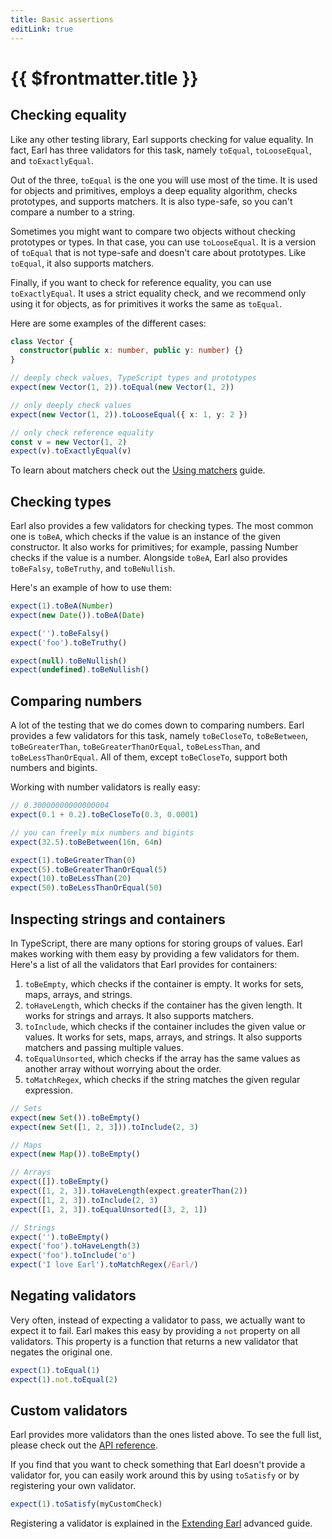 ```yaml
---
title: Basic assertions
editLink: true
---
```


# {{ $frontmatter.title }}

## Checking equality

Like any other testing library, Earl supports checking for value equality. In fact, Earl has three validators for this task, namely `toEqual`, `toLooseEqual`, and `toExactlyEqual`.

Out of the three, `toEqual` is the one you will use most of the time. It is used for objects and primitives, employs a deep equality algorithm, checks prototypes, and supports matchers. It is also type-safe, so you can't compare a number to a string.

Sometimes you might want to compare two objects without checking prototypes or types. In that case, you can use `toLooseEqual`. It is a version of `toEqual` that is not type-safe and doesn't care about prototypes. Like `toEqual`, it also supports matchers.

Finally, if you want to check for reference equality, you can use `toExactlyEqual`. It uses a strict equality check, and we recommend only using it for objects, as for primitives it works the same as `toEqual`.

Here are some examples of the different cases:

```ts
class Vector {
  constructor(public x: number, public y: number) {}
}

// deeply check values, TypeScript types and prototypes
expect(new Vector(1, 2)).toEqual(new Vector(1, 2))

// only deeply check values
expect(new Vector(1, 2)).toLooseEqual({ x: 1, y: 2 })

// only check reference equality
const v = new Vector(1, 2)
expect(v).toExactlyEqual(v)
```

To learn about matchers check out the [Using matchers](/guides/using-matchers) guide.

## Checking types

Earl also provides a few validators for checking types. The most common one is `toBeA`, which checks if the value is an instance of the given constructor. It also works for primitives; for example, passing Number checks if the value is a number. Alongside `toBeA`, Earl also provides `toBeFalsy`, `toBeTruthy`, and `toBeNullish`.

Here's an example of how to use them:

```ts
expect(1).toBeA(Number)
expect(new Date()).toBeA(Date)

expect('').toBeFalsy()
expect('foo').toBeTruthy()

expect(null).toBeNullish()
expect(undefined).toBeNullish()
```

## Comparing numbers

A lot of the testing that we do comes down to comparing numbers. Earl provides a few validators for this task, namely `toBeCloseTo`, `toBeBetween`, `toBeGreaterThan`, `toBeGreaterThanOrEqual`, `toBeLessThan`, and `toBeLessThanOrEqual`. All of them, except `toBeCloseTo`, support both numbers and bigints.

Working with number validators is really easy:

```ts
// 0.30000000000000004
expect(0.1 + 0.2).toBeCloseTo(0.3, 0.0001)

// you can freely mix numbers and bigints
expect(32.5).toBeBetween(16n, 64n)

expect(1).toBeGreaterThan(0)
expect(5).toBeGreaterThanOrEqual(5)
expect(10).toBeLessThan(20)
expect(50).toBeLessThanOrEqual(50)
```

## Inspecting strings and containers

In TypeScript, there are many options for storing groups of values. Earl makes working with them easy by providing a few validators for them. Here's a list of all the validators that Earl provides for containers:

1. `toBeEmpty`, which checks if the container is empty. It works for sets, maps, arrays, and strings.
2. `toHaveLength`, which checks if the container has the given length. It works for strings and arrays. It also supports matchers.
3. `toInclude`, which checks if the container includes the given value or values. It works for sets, maps, arrays, and strings. It also supports matchers and passing multiple values.
4. `toEqualUnsorted`, which checks if the array has the same values as another array without worrying about the order.
5. `toMatchRegex`, which checks if the string matches the given regular expression.

```ts
// Sets
expect(new Set()).toBeEmpty()
expect(new Set([1, 2, 3])).toInclude(2, 3)

// Maps
expect(new Map()).toBeEmpty()

// Arrays
expect([]).toBeEmpty()
expect([1, 2, 3]).toHaveLength(expect.greaterThan(2))
expect([1, 2, 3]).toInclude(2, 3)
expect([1, 2, 3]).toEqualUnsorted([3, 2, 1])

// Strings
expect('').toBeEmpty()
expect('foo').toHaveLength(3)
expect('foo').toInclude('o')
expect('I love Earl').toMatchRegex(/Earl/)
```

## Negating validators

Very often, instead of expecting a validator to pass, we actually want to expect it to fail. Earl makes this easy by providing a `not` property on all validators. This property is a function that returns a new validator that negates the original one.

```ts
expect(1).toEqual(1)
expect(1).not.toEqual(2)
```

## Custom validators

Earl provides more validators than the ones listed above. To see the full list, please check out the [API reference](/api/validators).

If you find that you want to check something that Earl doesn't provide a validator for, you can easily work around this by using `toSatisfy` or by registering your own validator.

```ts
expect(1).toSatisfy(myCustomCheck)
```

Registering a validator is explained in the [Extending Earl](/advanced/extending-earl) advanced guide.
